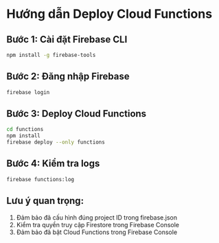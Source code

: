 # Hướng dẫn Deploy Cloud Functions

## Bước 1: Cài đặt Firebase CLI
```bash
npm install -g firebase-tools
```

## Bước 2: Đăng nhập Firebase
```bash
firebase login
```

## Bước 3: Deploy Cloud Functions
```bash
cd functions
npm install
firebase deploy --only functions
```

## Bước 4: Kiểm tra logs
```bash
firebase functions:log
```

## Lưu ý quan trọng:
1. Đảm bảo đã cấu hình đúng project ID trong firebase.json
2. Kiểm tra quyền truy cập Firestore trong Firebase Console
3. Đảm bảo đã bật Cloud Functions trong Firebase Console 